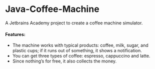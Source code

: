 # Java-Coffee-Machine

A Jetbrains Academy project to create a coffee machine simulator. 

#### Features:

- The machine works with typical products: coffee, milk, sugar, and plastic cups; if it runs out of something, it shows a notification. 
- You can get three types of coffee: espresso, cappuccino and latte. 
- Since nothing’s for free, it also collects the money.
